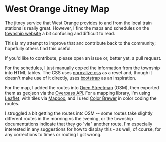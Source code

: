 # West Orange Jitney Map

The jitney service that West Orange provides to and from the local train stations is really great.
However, I find the maps and schedules on the [township website](http://www.westorange.org/index.aspx?nid=595)
a bit confusing and difficult to read.

This is my attempt to improve that and contribute back to the community; hopefully others find this
useful.

If you'd like to contribute, please open an issue or, better yet, a pull request.

For the schedules, I just manually copied the information from the township into HTML tables. The
CSS uses [normalize.css](https://necolas.github.io/normalize.css/3.0.3/normalize.css) as a reset
and, though it doesn't make use of it directly, uses [bootstrap](http://getbootstrap.com/) as an
inspiration.

For the map, I added the routes into [Open Streetmap](http://openstreetmap.org) (OSM), then exported them
as geojson via the [Overpass API](http://overpass-turbo.eu/). For a mapping library, I'm using
[Leaflet](http://leafletjs.com/), with tiles via [Mapbox](http://mapbox.com/), and I used
[Color Brewer](http://colorbrewer2.org/) in color coding the routes.

I struggled a bit getting the routes into OSM -- some routes take slightly different routes in the
morning vs the evening, or the township documentations indicate that they go "via" another route.
I'm especially interested in any suggestions for how to display this - as well, of course, for any
corrections to times or routing I got wrong.
